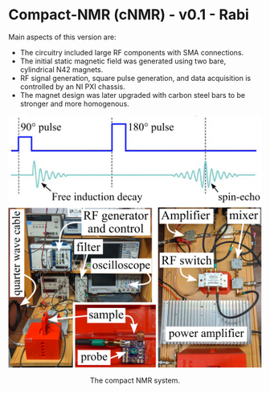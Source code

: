 # Compact-NMR (cNMR) - v0.1 - Rabi

Main aspects of this version are:
* The circuitry included large RF components with SMA connections.
* The initial static magnetic field was generated using two bare, cylindrical N42 magnets.
* RF signal generation, square pulse generation, and data acquisition is controlled by an NI PXI chassis.
* The magnet design was later upgraded with carbon steel bars to be stronger and more homogenous.  

<p align="center">
<img src="../media/NMR_system_v0.1.png" alt="drawing" width="600"/>
</p>
<p align="center">
The compact NMR system.
</p>






















